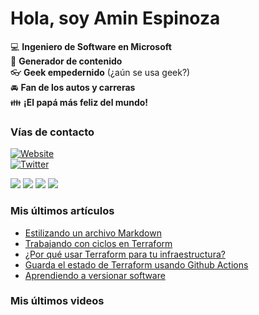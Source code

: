 # Hola, soy Amin Espinoza

:computer: **Ingeniero de Software en Microsoft**  
:pencil: **Generador de contenido**  
:eyeglasses: **Geek empedernido** (¿aún se usa geek?)  
:oncoming_automobile: **Fan de los autos y carreras**  
:family: **¡El papá más feliz del mundo!**

### Vías de contacto

[![Website](https://img.shields.io/badge/aminespinoza.com-up-green?style=for-the-badge)](website)  
[![Twitter](https://img.shields.io/twitter/follow/aminespinoza?color=blue&label=s%C3%ADgueme%20en%20Twitter&style=for-the-badge)](twitter)

[<img src="https://img.icons8.com/doodle/48/000000/youtube--v1.png"/>](youtube)
[<img src="https://img.icons8.com/doodle/48/000000/linkedin--v2.png"/>](linkedin)
[<img src="https://img.icons8.com/doodle/48/000000/instagram-new.png"/>](instagram)
[<img src="https://img.icons8.com/doodle/48/000000/facebook-circled.png"/>](facebook)

### Mis últimos artículos
<!-- BLOG-POST-LIST:START -->
- [Estilizando un archivo Markdown](http://aminespinoza.com/estilizando-un-archivo-markdown/)
- [Trabajando con ciclos en Terraform](http://aminespinoza.com/trabajando-con-ciclos-en-terraform/)
- [¿Por qué usar Terraform para tu infraestructura?](http://aminespinoza.com/por-que-usar-terraform-para-tu-infraestructura/)
- [Guarda el estado de Terraform usando Github Actions](http://aminespinoza.com/crear-una-cuenta-de-azure-storage-y-usarla-para-el-estado-de-terraform-con-github-actions/)
- [Aprendiendo a versionar software](http://aminespinoza.com/aprendiendo-a-versionar-software/)
<!-- BLOG-POST-LIST:END -->

### Mis últimos videos
<!-- YOUTUBE:START -->
<!-- YOUTUBE:END -->



<br />

[website]: https://aminespinoza.com
[twitter]: https://twitter.com/aminespinoza
[youtube]: https://www.youtube.com/c/AminEspinoza
[linkedin]: https://www.linkedin.com/in/amin-espinoza-71b24661/
[instagram]: https://www.instagram.com/aminespinoza10/
[facebook]: https://www.facebook.com/aminespinoza
